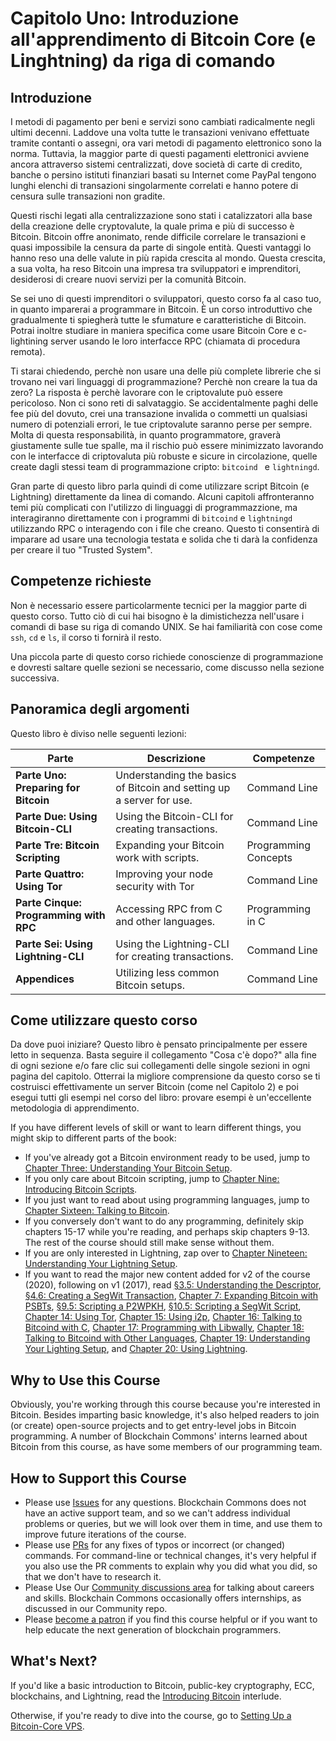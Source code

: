 # Capitolo Uno: Introduzione all'apprendimento di Bitcoin Core (e Linghtning) da riga di comando

## Introduzione

I metodi di pagamento per beni e servizi sono cambiati radicalmente negli ultimi decenni. Laddove una volta tutte le transazioni venivano effettuate tramite contanti o assegni, ora vari metodi di pagamento elettronico sono la norma. Tuttavia, la maggior parte di questi pagamenti elettronici avviene ancora attraverso sistemi centralizzati, dove società di carte di credito, banche o persino istituti finanziari basati su Internet come PayPal tengono lunghi elenchi di transazioni singolarmente correlati e hanno potere di censura sulle transazioni non gradite.

Questi rischi legati alla centralizzazione sono stati i catalizzatori alla base della creazione delle cryptovalute, la quale prima e più di successo è Bitcoin. Bitcoin offre anonimato, rende difficile correlare le transazioni e quasi impossibile la censura da parte di singole entità. Questi vantaggi lo hanno reso una delle valute in più rapida crescita al mondo. Questa crescita, a sua volta, ha reso Bitcoin una impresa tra sviluppatori e imprenditori, desiderosi di creare nuovi servizi per la comunità Bitcoin.

Se sei uno di questi imprenditori o sviluppatori, questo corso fa al caso tuo, in quanto imparerai a programmare in Bitcoin. È un corso introduttivo che gradualmente ti spiegherà tutte le sfumature e caratteristiche di Bitcoin. Potrai inoltre studiare in maniera specifica come usare Bitcoin Core e c-lightining server usando le loro interfacce RPC (chiamata di procedura remota).

Ti starai chiedendo, perchè non usare una delle più complete librerie che si trovano nei vari linguaggi di programmazione? Perchè non creare la tua da zero? La risposta è perchè lavorare con le criptovalute può essere pericoloso. Non ci sono reti di salvataggio. Se accidentalmente paghi delle fee più del dovuto, crei una transazione invalida o commetti un qualsiasi numero di potenziali errori, le tue criptovalute saranno perse per sempre. Molta di questa responsabilità, in quanto programmatore, graverà giustamente sulle tue spalle, ma il rischio può essere minimizzato lavorando con le interfacce di criptovaluta più robuste e sicure in circolazione, quelle create dagli stessi team di programmazione cripto: ``bitcoind `` e ``lightningd``.

Gran parte di questo libro parla quindi di come utilizzare script Bitcoin (e Lightning) direttamente da linea di comando. Alcuni capitoli affronteranno temi più complicati con l'utilizzo di linguaggi di programmazzione, ma interagiranno direttamente con i programmi di ``bitcoind`` e ``lightningd`` utilizzando RPC o interagendo con i file che creano. Questo ti consentirà di imparare ad usare una tecnologia testata e solida che ti darà la confidenza per creare il tuo "Trusted System".

## Competenze richieste

Non è necessario essere particolarmente tecnici per la maggior parte di questo corso. Tutto ciò di cui hai bisogno è la dimistichezza nell'usare i comandi di base su riga di comando UNIX. Se hai familiarità con cose come `ssh`, `cd` e `ls`, il corso ti fornirà il resto.

Una piccola parte di questo corso richiede conoscienze di programmazione e dovresti saltare quelle sezioni se necessario, come discusso nella sezione successiva.

## Panoramica degli argomenti

Questo libro è diviso nelle seguenti lezioni:

| Parte | Descrizione | Competenze |
|-------|---------|---------|
| **Parte Uno: Preparing for Bitcoin** | Understanding the basics of Bitcoin and setting up a server for use. | Command Line | 
| **Parte Due: Using Bitcoin-CLI** | Using the Bitcoin-CLI for creating transactions. | Command Line |
| **Parte Tre: Bitcoin Scripting** | Expanding your Bitcoin work with scripts. | Programming Concepts |
| **Parte Quattro: Using Tor** | Improving your node security with Tor | Command Line |
| **Parte Cinque: Programming with RPC** | Accessing RPC from C and other languages. | Programming in C |
| **Parte Sei: Using Lightning-CLI** | Using the Lightning-CLI for creating transactions. | Command Line |
| **Appendices** | Utilizing less common Bitcoin setups. | Command Line |

## Come utilizzare questo corso

Da dove puoi iniziare? Questo libro è pensato principalmente per essere letto in sequenza. Basta seguire il collegamento "Cosa c'è dopo?" alla fine di ogni sezione e/o fare clic sui collegamenti delle singole sezioni in ogni pagina del capitolo. Otterrai la migliore comprensione da questo corso se ti costruisci effettivamente un server Bitcoin (come nel Capitolo 2) e poi esegui tutti gli esempi nel corso del libro: provare esempi è un'eccellente metodologia di apprendimento.

If you have different levels of skill or want to learn different things, you might skip to different parts of the book:

* If you've already got a Bitcoin environment ready to be used, jump to [Chapter Three: Understanding Your Bitcoin Setup](03_0_Understanding_Your_Bitcoin_Setup.md).
* If you only care about Bitcoin scripting, jump to [Chapter Nine: Introducing Bitcoin Scripts](09_0_Introducing_Bitcoin_Scripts.md).
* If you just want to read about using programming languages, jump to [Chapter Sixteen: Talking to Bitcoin](16_0_Talking_to_Bitcoind.md).
* If you conversely don't want to do any programming, definitely skip chapters 15-17 while you're reading, and perhaps skip chapters 9-13. The rest of the course should still make sense without them.
* If you are only interested in Lightning, zap over to [Chapter Nineteen: Understanding Your Lightning Setup](19_0_Understanding_Your_Lightning_Setup.md).
* If you want to read the major new content added for v2 of the course (2020), following on v1 (2017), read [§3.5: Understanding the Descriptor](03_5_Understanding_the_Descriptor.md), [§4.6: Creating a SegWit Transaction](04_6_Creating_a_Segwit_Transaction.md), [Chapter 7: Expanding Bitcoin with PSBTs](07_0_Expanding_Bitcoin_Transactions_PSBTs.md), [§9.5: Scripting a P2WPKH](09_5_Scripting_a_P2WPKH.md), [§10.5: Scripting a SegWit Script](10_5_Scripting_a_Segwit_Script.md), [Chapter 14: Using Tor](14_0_Using_Tor.md), [Chapter 15: Using i2p](15_0_Using_i2p.md), [Chapter 16: Talking to Bitcoind with C](16_0_Talking_to_Bitcoind.md), [Chapter 17: Programming with Libwally](17_0_Programming_with_Libwally.md), [Chapter 18: Talking to Bitcoind with Other Languages](18_0_Talking_to_Bitcoind_Other.md), [Chapter 19: Understanding Your Lighting Setup](19_0_Understanding_Your_Lightning_Setup.md), and [Chapter 20: Using Lightning](20_0_Using_Lightning.md).

## Why to Use this Course

Obviously, you're working through this course because you're interested in Bitcoin. Besides imparting basic knowledge, it's also helped readers to join (or create) open-source projects and to get entry-level jobs in Bitcoin programming. A number of Blockchain Commons' interns learned about Bitcoin from this course, as have some members of our programming team.

## How to Support this Course

* Please use [Issues](https://github.com/BlockchainCommons/Learning-Bitcoin-from-the-Command-Line/issues) for any questions. Blockchain Commons does not have an active support team, and so we can't address individual problems or queries, but we will look over them in time, and use them to improve future iterations of the course.
* Please use [PRs](https://github.com/BlockchainCommons/Learning-Bitcoin-from-the-Command-Line/pulls) for any fixes of typos or incorrect (or changed) commands. For command-line or technical changes, it's very helpful if you also use the PR comments to explain why you did what you did, so that we don't have to research it.
* Please Use Our [Community discussions area](https://github.com/BlockchainCommons/Community/discussions) for talking about careers and skills. Blockchain Commons occasionally offers internships, as discussed in our Community repo.
* Please [become a patron](https://github.com/sponsors/BlockchainCommons) if you find this course helpful or if you want to help educate the next generation of blockchain programmers.

## What's Next?

If you'd like a basic introduction to Bitcoin, public-key cryptography, ECC, blockchains, and Lightning, read the [Introducing Bitcoin](01_1_Introducing_Bitcoin.md) interlude. 

Otherwise, if you're ready to dive into the course, go to [Setting Up a Bitcoin-Core VPS](02_0_Setting_Up_a_Bitcoin-Core_VPS.md).
